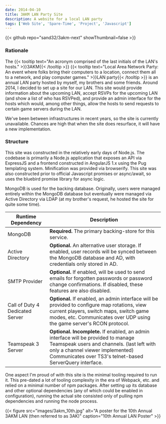 ```yaml
---
date: 2014-04-10
title: 3AKM LAN Party Site
description: A website for a local LAN party
tags: ['Web Site', 'Spare-Time', 'Project', 'Javascript']
---
```


{{< github repo="sand32/3akm-next" showThumbnail=false >}}

### Rationale
The {{< tooltip text="An acronym comprised of the last initials of the LAN's hosts." >}}3AKM{{< /tooltip >}}&nbsp;{{< tooltip text="Local Area Network Party: An event where folks bring their computers to a location, connect them all to a network, and play computer games." >}}LAN party{{< /tooltip >}}&nbsp;is an annual LAN party hosted by myself, my brothers and some friends. Around 2014, I decided to set up a site for our LAN. This site would provide information about the upcoming LAN, accept RSVPs for the upcoming LAN (and show a list of who has RSVPed), and provide an admin interface for the hosts which would, among other things, allow the hosts to send requests to certain game servers during the LAN.

We've been between infrastructures in recent years, so the site is currently unavailable. Chances are high that when the site does resurface, it will have a new implementation.

### Structure
This site was constructed in the relatively early days of Node.js. The codebase is primarily a Node.js application that exposes an API via ExpressJS and a frontend constructed in AngularJS 1.x using the Pug templating system. Minification was provided via browserify. This site was also constructed prior to official Javascript promises or async/await, so uses the bluebird promise library for async logic.

MongoDB is used for the backing database. Originally, users were managed entirely within the MongoDB database but eventually were managed via Active Directory via LDAP (at my brother's request, he hosted the site for quite some time).

| Runtime Dependency | Description |
| ------------------ | ----------- |
| MongoDB | <b>Required.</b> The primary backing-store for this service.
| Active Directory | <b>Optional.</b> An alternative user storage. If enabled, user records will be synced between the MongoDB database and AD, with credentials only stored in AD.
| SMTP Provider | <b>Optional.</b> If enabled, will be used to send emails for forgotten passwords or password change confirmations. If disabled, these features are also disabled.
| Call of Duty 4 Dedicated Server | <b>Optional.</b> If enabled, an admin interface will be provided to configure map rotations, view current players, switch maps, switch game modes, etc. Communicates over UDP using the game server's RCON protocol.
| Teamspeak 3 Server | <b>Optional. Incomplete.</b> If enabled, an admin interface will be provided to manage Teamspeak users and channels. (last left with only a channel viewer implemented) Communicates over TS3's telnet-based ServerQuery interface.

One aspect I'm proud of with this site is the minimal tooling required to run it. This pre-dated a lot of tooling complexity in the era of Webpack, etc. and relied on a minimal number of npm packages. After setting up its database and other optional dependencies (any of which could be enabled in configuration), running the actual site consisted only of pulling npm dependencies and running the node process.

{{< figure src="images/3akm_10th.jpg" alt="A poster for the 10th Annual 3AKM LAN (then referred to as 3AK)" caption="10th Annual LAN Poster" >}}
